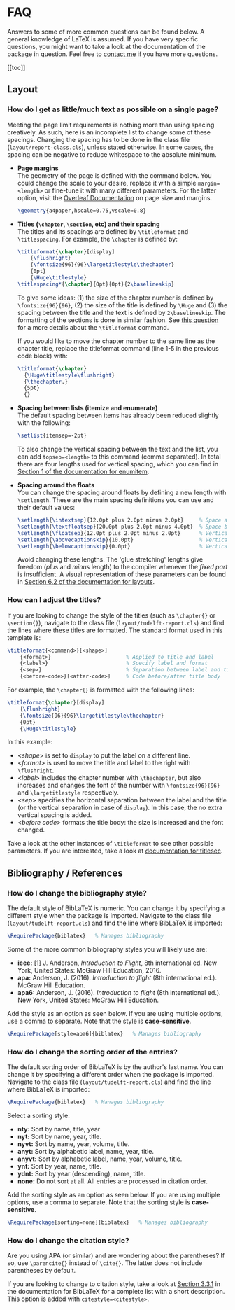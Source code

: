 # FAQ

Answers to some of more common questions can be found below. A general knowledge of LaTeX is assumed. If you have very specific questions, you might want to take a look at the documentation of the package in question. Feel free to [contact me](/about.html#contact) if you have more questions.

[[toc]]

## Layout

### How do I get as little/much text as possible on a single page?

Meeting the page limit requirements is nothing more than using spacing creatively. As such, here is an incomplete list to change some of these spacings. Changing the spacing has to be done in the class file (`layout/report-class.cls`), unless stated otherwise. In some cases, the spacing can be negative to reduce whitespace to the absolute minimum.

- **Page margins**\
  The geometry of the page is defined with the command below. You could change the scale to your desire, replace it with a simple `margin=<length>` or fine-tune it with many different parameters. For the latter option, visit the [Overleaf Documentation](https://www.overleaf.com/learn/latex/page_size_and_margins#Fine_tuning_your_LaTeX_page_dimensions) on page size and margins.

  ```LaTeX
  \geometry{a4paper,hscale=0.75,vscale=0.8}
  ```

- **Titles (`\chapter`, `\section`, etc) and their spacing**\
  The titles and its spacings are defined by `\titleformat` and `\titlespacing`. For example, the `\chapter` is defined by:

  ```LaTeX
  \titleformat{\chapter}[display]
      {\flushright}
      {\fontsize{96}{96}\largetitlestyle\thechapter}
      {0pt}
      {\Huge\titlestyle}
  \titlespacing*{\chapter}{0pt}{0pt}{2\baselineskip}
  ```

  To give some ideas: (1) the size of the chapter number is defined by `\fontsize{96}{96}`, (2) the size of the title is defined by `\Huge` and (3) the spacing between the title and the text is defined by `2\baselineskip`. The formatting of the sections is done in similar fashion. See [this question](/report/faq.html#how-can-i-adjust-the-titles) for a more details about the `\titleformat` command.

  If you would like to move the chapter number to the same line as the chapter title, replace the titleformat command (line 1-5 in the previous code block) with:

  ```LaTeX
  \titleformat{\chapter}
    {\Huge\titlestyle\flushright}
    {\thechapter.}
    {5pt}
    {}
  ```

- **Spacing between lists (itemize and enumerate)**\
  The default spacing between items has already been reduced slightly with the following:

  ```LaTeX
  \setlist{itemsep=-2pt}
  ```

  To also change the vertical spacing between the text and the list, you can add `topsep=<length>` to this command (comma separated). In total there are four lengths used for vertical spacing, which you can find in [Section 1 of the documentation for enumitem](http://mirrors.ctan.org/macros/latex/contrib/enumitem/enumitem.pdf#section.1).

- **Spacing around the floats**\
  You can change the spacing around floats by defining a new length with `\setlength`. These are the main spacing definitions you can use and their default values:

  ```LaTeX
  \setlength{\intextsep}{12.0pt plus 2.0pt minus 2.0pt}     % Space above/below [h]
  \setlength{\textfloatsep}{20.0pt plus 2.0pt minus 4.0pt}  % Space below [t]/above [b]
  \setlength{\floatsep}{12.0pt plus 2.0pt minus 2.0pt}      % Vertical space between figures
  \setlength{\abovecaptionskip}{10.0pt}                     % Vertical space before caption
  \setlength{\belowcaptionskip}{0.0pt}                      % Vertical space after caption
  ```

  Avoid changing these lengths. The 'glue stretching' lengths give freedom (*plus* and *minus* length) to the compiler whenever the *fixed part* is insufficient. A visual representation of these parameters can be found in [Section 6.2 of the documentation for layouts](http://mirrors.ctan.org/macros/latex/contrib/layouts/layman.pdf).

### How can I adjust the titles?

If you are looking to change the style of the titles (such as `\chapter{}` or `\section{}`), navigate to the class file (`layout/tudelft-report.cls`) and find the lines where these titles are formatted. The standard format used in this template is:

  ```LaTeX
  \titleformat{<command>}[<shape>]
      {<format>}                        % Applied to title and label
      {<label>}                         % Specify label and format
      {<sep>}                           % Separation between label and title
      {<before-code>}[<after-code>]     % Code before/after title body
  ```

For example, the `\chapter{}` is formatted with the following lines:

  ```LaTeX
  \titleformat{\chapter}[display]
      {\flushright}
      {\fontsize{96}{96}\largetitlestyle\thechapter}
      {0pt}
      {\Huge\titlestyle}
  ```

In this example:

- <*shape*> is set to `display` to put the label on a different line.
- <*format*> is used to move the title and label to the right with `\flushright`.
- <*label*> includes the chapter number with `\thechapter`, but also increases and changes the font of the number with `\fontsize{96}{96}` and `\largetitlestyle` respectively.
- <*sep*> specifies the horizontal separation between the label and the title (or the vertical separation in case of `display`). In this case, the no extra vertical spacing is added.
- <*before code*> formats the title body: the size is increased and the font changed.

Take a look at the other instances of `\titleformat` to see other possible parameters. If you are interested, take a look at [documentation for titlesec](http://mirrors.ctan.org/macros/latex/contrib/titlesec/titlesec.pdf).

## Bibliography / References

### How do I change the bibliography style?

The default style of BibLaTeX is numeric. You can change it by specifying a different style when the package is imported. Navigate to the class file (`layout/tudelft-report.cls`) and find the line where BibLaTeX is imported:

```LaTeX
\RequirePackage{biblatex}   % Manages bibliography
```

Some of the more common bibliography styles you will likely use are:

- **ieee:** [1] J. Anderson, *Introduction to Flight*, 8th international ed. New York, United States: McGraw Hill Education, 2016.
- **apa:** Anderson, J. (2016). *Introduction to flight* (8th international ed.). McGraw Hill Education.
- **apa6:** Anderson, J. (2016). *Introduction to flight* (8th international ed.). New York, United States: McGraw Hill Education.

Add the style as an option as seen below. If you are using multiple options, use a comma to separate. Note that the style is **case-sensitive**.

```LaTeX
\RequirePackage[style=apa6]{biblatex}   % Manages bibliography
```

### How do I change the sorting order of the entries?

The default sorting order of BibLaTeX is by the author's last name. You can change it by specifying a different order when the package is imported. Navigate to the class file (`layout/tudelft-report.cls`) and find the line where BibLaTeX is imported:

```LaTeX
\RequirePackage{biblatex}   % Manages bibliography
```

Select a sorting style:

- **nty:** Sort by name, title, year
- **nyt:** Sort by name, year, title.
- **nyvt:** Sort by name, year, volume, title.
- **anyt:** Sort by alphabetic label, name, year, title.
- **anyvt:** Sort by alphabetic label, name, year, volume, title.
- **ynt:** Sort by year, name, title.
- **ydnt:** Sort by year (descending), name, title.
- **none:** Do not sort at all. All entries are processed in citation order.

Add the sorting style as an option as seen below. If you are using multiple options, use a comma to separate. Note that the sorting style is **case-sensitive**.

```LaTeX
\RequirePackage[sorting=none]{biblatex}   % Manages bibliography
```

### How do I change the citation style?

Are you using APA (or similar) and are wondering about the parentheses? If so, use `\parencite{}` instead of `\cite{}`. The latter does not include parentheses by default.

If you are looking to change to citation style, take a look at [Section 3.3.1](http://mirrors.ctan.org/macros/latex/contrib/biblatex/doc/biblatex.pdf#subsubsection.3.3.1) in the documentation for BibLaTeX for a complete list with a short description. This option is added with `citestyle=<citestyle>`.
